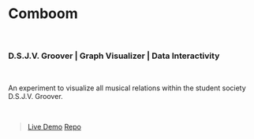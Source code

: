# Comboom
<br>

### D.S.J.V. Groover | Graph Visualizer | Data Interactivity
<br>

An experiment to visualize all musical relations within the student society D.S.J.V. Groover. 

<br>

> [Live Demo](https://josfeenstra.nl/project/comboom/)
> [Repo](https://github.com/josfeenstra/comboom)